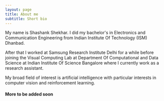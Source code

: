 ```yaml
---
layout: page
title: About me
subtitle: Short bio
---
```


My name is Shashank Shekhar. I did my bachelor's in Electronics and Communication Engineering from Indian Institute Of Technology (ISM) Dhanbad.  

After that I worked at Samsung Research Institute Delhi for a while before joining the Visual Computing Lab at Department Of Computational and Data Science at Indian Institute Of Science Bangalore where I currently work as a research assistant.   

My broad field of interest is artificial intelligence with particular interests in computer vision and reinforcement learning.

#### More to be added soon